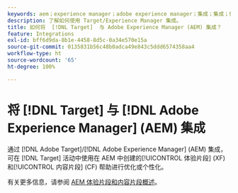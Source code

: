 ```yaml
---
keywords: aem；experience manager；adobe experience manager；集成；集成；体验片段
description: 了解如何使用 Target/Experience Manager 集成。
title: 如何将  [!DNL Target]  与 Adobe Experience Manager (AEM) 集成？
feature: Integrations
exl-id: bff6d9da-8b1e-4458-8d5c-0a34e570e15a
source-git-commit: 0135831b56c48b0adca49e843c5ddd6574358aa4
workflow-type: ht
source-wordcount: '65'
ht-degree: 100%

---
```


# 将 [!DNL Target] 与 [!DNL Adobe Experience Manager] (AEM) 集成

通过 [!DNL Adobe Target]/[!DNL Adobe Experience Manager] (AEM) 集成，可在 [!DNL Target] 活动中使用在 AEM 中创建的[!UICONTROL 体验片段] (XF) 和[!UICONTROL 内容片段] (CF) 帮助进行优化或个性化。

有关更多信息，请参阅 [AEM 体验片段和内容片段概述](/help/main/c-integrating-target-with-mac/aem/aem-experience-and-content-fragments.md)。
